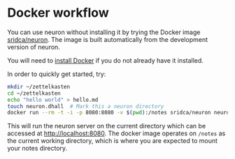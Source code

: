 # Docker workflow

You can use neuron without installing it by trying the Docker image [sridca/neuron](https://hub.docker.com/r/sridca/neuron). The image is built automatically from the development version of neuron. 

You will need to [install Docker](https://docs.docker.com/get-docker/) if you do not already have it installed.

In order to quickly get started, try:

```bash
mkdir ~/zettelkasten
cd ~/zettelkasten
echo "hello world" > hello.md
touch neuron.dhall  # Mark this a neuron directory
docker run --rm -t -i -p 8080:8080 -v $(pwd):/notes sridca/neuron neuron gen -ws 0.0.0.0:8080
```

This will run the neuron server on the current directory which can be accessed at <http://localhost:8080>. The docker image operates on `/notes` as the current working directory, which is where you are expected to mount your notes directory.
